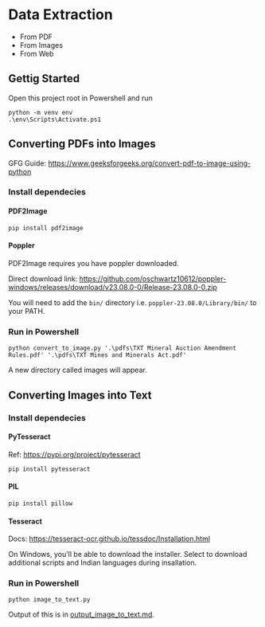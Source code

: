 # Data Extraction
- From PDF
- From Images
- From Web

## Gettig Started
Open this project root in Powershell and run
```
python -m venv env
.\env\Scripts\Activate.ps1
```

## Converting PDFs into Images
GFG Guide: https://www.geeksforgeeks.org/convert-pdf-to-image-using-python

### Install dependecies
#### PDF2Image
```
pip install pdf2image
```

#### Poppler
PDF2Image requires you have poppler downloaded.

Direct download link: https://github.com/oschwartz10612/poppler-windows/releases/download/v23.08.0-0/Release-23.08.0-0.zip

You will need to add the `bin/` directory i.e. `poppler-23.08.0/Library/bin/` to your PATH.

### Run in Powershell
```
python convert_to_image.py '.\pdfs\TXT Mineral Auction Amendment Rules.pdf' '.\pdfs\TXT Mines and Minerals Act.pdf'
```

A new directory called images will appear.

## Converting Images into Text

### Install dependecies
#### PyTesseract
Ref: https://pypi.org/project/pytesseract
```
pip install pytesseract
```

#### PIL
```
pip install pillow
```

#### Tesseract
Docs: https://tesseract-ocr.github.io/tessdoc/Installation.html

On Windows, you'll be able to download the installer.
Select to download additional scripts and Indian languages during insallation.

### Run in Powershell
```
python image_to_text.py
```

Output of this is in [output_image_to_text.md](output_image_to_text.md).
